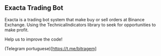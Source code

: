 ## Exacta Trading Bot
Exacta is a trading bot system that make buy or sell orders at Binance Exchange.
Using the TechnicalIndicators library to seek for opportunities to make profit.

Help us to improve the code!

(Telegram portuguese)[https://t.me/bitragem]
